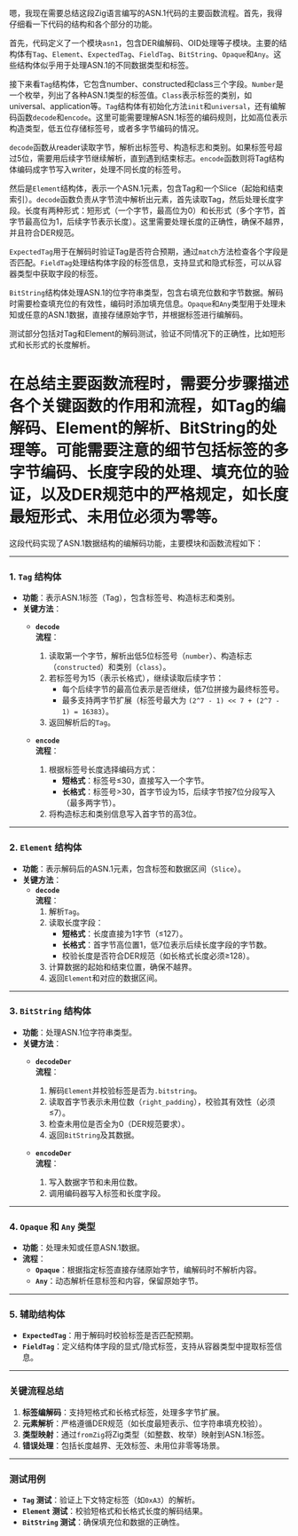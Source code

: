 嗯，我现在需要总结这段Zig语言编写的ASN.1代码的主要函数流程。首先，我得仔细看一下代码的结构和各个部分的功能。

首先，代码定义了一个模块`asn1`，包含DER编解码、OID处理等子模块。主要的结构体有`Tag`、`Element`、`ExpectedTag`、`FieldTag`、`BitString`、`Opaque`和`Any`。这些结构体似乎用于处理ASN.1的不同数据类型和标签。

接下来看`Tag`结构体，它包含number、constructed和class三个字段。`Number`是一个枚举，列出了各种ASN.1类型的标签值。`Class`表示标签的类别，如universal、application等。`Tag`结构体有初始化方法`init`和`universal`，还有编解码函数`decode`和`encode`。这里可能需要理解ASN.1标签的编码规则，比如高位表示构造类型，低五位存储标签号，或者多字节编码的情况。

`decode`函数从reader读取字节，解析出标签号、构造标志和类别。如果标签号超过5位，需要用后续字节继续解析，直到遇到结束标志。`encode`函数则将Tag结构体编码成字节写入writer，处理不同长度的标签号。

然后是`Element`结构体，表示一个ASN.1元素，包含Tag和一个Slice（起始和结束索引）。`decode`函数负责从字节流中解析出元素，首先读取Tag，然后处理长度字段。长度有两种形式：短形式（一个字节，最高位为0）和长形式（多个字节，首字节最高位为1，后续字节表示长度）。这里需要处理长度的正确性，确保不越界，并且符合DER规范。

`ExpectedTag`用于在解码时验证Tag是否符合预期，通过`match`方法检查各个字段是否匹配。`FieldTag`处理结构体字段的标签信息，支持显式和隐式标签，可以从容器类型中获取字段的标签。

`BitString`结构体处理ASN.1的位字符串类型，包含右填充位数和字节数据。解码时需要检查填充位的有效性，编码时添加填充信息。`Opaque`和`Any`类型用于处理未知或任意的ASN.1数据，直接存储原始字节，并根据标签进行编解码。

测试部分包括对Tag和Element的解码测试，验证不同情况下的正确性，比如短形式和长形式的长度解析。

在总结主要函数流程时，需要分步骤描述各个关键函数的作用和流程，如Tag的编解码、Element的解析、BitString的处理等。可能需要注意的细节包括标签的多字节编码、长度字段的处理、填充位的验证，以及DER规范中的严格规定，如长度最短形式、未用位必须为零等。
================================================
这段代码实现了ASN.1数据结构的编解码功能，主要模块和函数流程如下：

---

### **1. `Tag` 结构体**
- **功能**：表示ASN.1标签（Tag），包含标签号、构造标志和类别。
- **关键方法**：
  - **`decode`**  
    **流程**：  
    1. 读取第一个字节，解析出低5位标签号（`number`）、构造标志（`constructed`）和类别（`class`）。  
    2. 若标签号为15（表示长格式），继续读取后续字节：  
       - 每个后续字节的最高位表示是否继续，低7位拼接为最终标签号。  
       - 最多支持两字节扩展（标签号最大为 `(2^7 - 1) << 7 + (2^7 - 1) = 16383`）。  
    3. 返回解析后的`Tag`。

  - **`encode`**  
    **流程**：  
    1. 根据标签号长度选择编码方式：  
       - **短格式**：标签号≤30，直接写入一个字节。  
       - **长格式**：标签号>30，首字节设为15，后续字节按7位分段写入（最多两字节）。  
    2. 将构造标志和类别信息写入首字节的高3位。

---

### **2. `Element` 结构体**
- **功能**：表示解码后的ASN.1元素，包含标签和数据区间（`Slice`）。
- **关键方法**：
  - **`decode`**  
    **流程**：  
    1. 解析`Tag`。  
    2. 读取长度字段：  
       - **短格式**：长度直接为1字节（≤127）。  
       - **长格式**：首字节高位置1，低7位表示后续长度字段的字节数。  
       - 校验长度是否符合DER规范（如长格式长度必须≥128）。  
    3. 计算数据的起始和结束位置，确保不越界。  
    4. 返回`Element`和对应的数据区间。

---

### **3. `BitString` 结构体**
- **功能**：处理ASN.1位字符串类型。
- **关键方法**：
  - **`decodeDer`**  
    **流程**：  
    1. 解码`Element`并校验标签是否为`.bitstring`。  
    2. 读取首字节表示未用位数（`right_padding`），校验其有效性（必须≤7）。  
    3. 检查未用位是否全为0（DER规范要求）。  
    4. 返回`BitString`及其数据。

  - **`encodeDer`**  
    **流程**：  
    1. 写入数据字节和未用位数。  
    2. 调用编码器写入标签和长度字段。

---

### **4. `Opaque` 和 `Any` 类型**
- **功能**：处理未知或任意ASN.1数据。
- **流程**：  
  - **`Opaque`**：根据指定标签直接存储原始字节，编解码时不解析内容。  
  - **`Any`**：动态解析任意标签和内容，保留原始字节。

---

### **5. 辅助结构体**
- **`ExpectedTag`**：用于解码时校验标签是否匹配预期。  
- **`FieldTag`**：定义结构体字段的显式/隐式标签，支持从容器类型中提取标签信息。

---

### **关键流程总结**
1. **标签编解码**：支持短格式和长格式标签，处理多字节扩展。  
2. **元素解析**：严格遵循DER规范（如长度最短表示、位字符串填充校验）。  
3. **类型映射**：通过`fromZig`将Zig类型（如整数、枚举）映射到ASN.1标签。  
4. **错误处理**：包括长度越界、无效标签、未用位非零等场景。

---

### **测试用例**
- **`Tag` 测试**：验证上下文特定标签（如`0xA3`）的解析。  
- **`Element` 测试**：校验短格式和长格式长度的解码结果。  
- **`BitString` 测试**：确保填充位和数据的正确性。